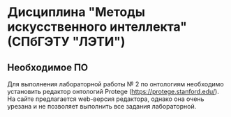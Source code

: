 # Дисциплина "Методы искусственного интеллекта" (СПбГЭТУ "ЛЭТИ")

## Необходимое ПО

Для выполнения лабораторной работы № 2 по онтологиям необходимо установить редактор онтологий Protege (https://protege.stanford.edu/).
На сайте предлагается web-версия редактора, однако она очень урезана и не позволяет выполнить все задания лабораторной.
